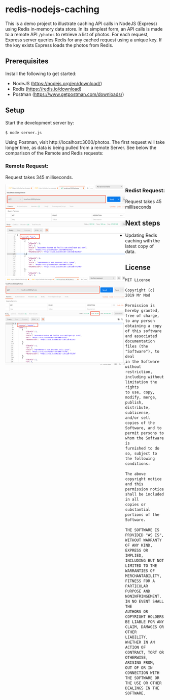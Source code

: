# redis-nodejs-caching
This is a demo project to illustrate caching API calls in NodeJS (Express) using Redis in-memory data store. In its simplest 
form, an API calls is made to a remote API ``/photos`` to retrieve a list of photos. For each request, Express server queries 
Redis for any cached request using a unique key. If the key exists Express loads the photos from Redis.

## Prerequisites
Install the following to get started:

* NodeJS (https://nodejs.org/en/download/)
* Redis (https://redis.io/download)
* Postman (https://www.getpostman.com/downloads/)

## Setup
Start the development server by:

```
$ node server.js
```

Using Postman, visit http://localhost:3000/photos. The first request will take longer time, as data is being pulled from 
a remote Server. See below the comparison of the Remote and Redis requests:

### Remote Request:

Request takes 345 milliseconds.

<img src="./screenshots/api.png"
     alt="remote api request"
     style="float: left; max-width: 75%" />


### Redist Request:

Request takes 45 milliseconds
<img src="./screenshots/redis.png"
     alt="redis api request"
     style="float: left; max-width: 75%" />
     
## Next steps
* Updating Redis caching with the latest copy of data.

## License
```
MIT License

Copyright (c) 2019 Mr Mod

Permission is hereby granted, free of charge, to any person obtaining a copy
of this software and associated documentation files (the "Software"), to deal
in the Software without restriction, including without limitation the rights
to use, copy, modify, merge, publish, distribute, sublicense, and/or sell
copies of the Software, and to permit persons to whom the Software is
furnished to do so, subject to the following conditions:

The above copyright notice and this permission notice shall be included in all
copies or substantial portions of the Software.

THE SOFTWARE IS PROVIDED "AS IS", WITHOUT WARRANTY OF ANY KIND, EXPRESS OR
IMPLIED, INCLUDING BUT NOT LIMITED TO THE WARRANTIES OF MERCHANTABILITY,
FITNESS FOR A PARTICULAR PURPOSE AND NONINFRINGEMENT. IN NO EVENT SHALL THE
AUTHORS OR COPYRIGHT HOLDERS BE LIABLE FOR ANY CLAIM, DAMAGES OR OTHER
LIABILITY, WHETHER IN AN ACTION OF CONTRACT, TORT OR OTHERWISE, ARISING FROM,
OUT OF OR IN CONNECTION WITH THE SOFTWARE OR THE USE OR OTHER DEALINGS IN THE
SOFTWARE.
```
